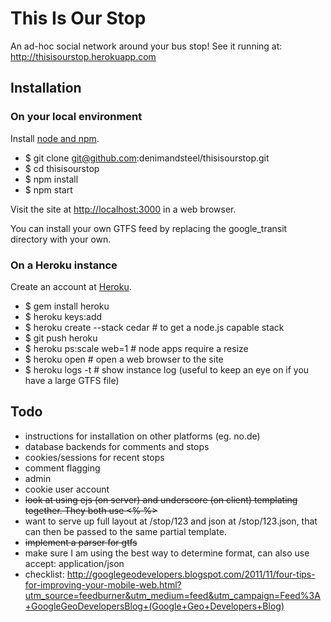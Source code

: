 # This Is Our Stop

An ad-hoc social network around your bus stop! See it running at: <http://thisisourstop.herokuapp.com>

## Installation

### On your local environment

Install [node and npm](http://nodejs.org/#download).

- $ git clone git@github.com:denimandsteel/thisisourstop.git
- $ cd thisisourstop
- $ npm install
- $ npm start

Visit the site at <http://localhost:3000> in a web browser.

You can install your own GTFS feed by replacing the google_transit directory with your own.

### On a Heroku instance

Create an account at [Heroku](http://www.heroku.com/).

- $ gem install heroku
- $ heroku keys:add
- $ heroku create --stack cedar # to get a node.js capable stack
- $ git push heroku
- $ heroku ps:scale web=1 # node apps require a resize
- $ heroku open # open a web browser to the site
- $ heroku logs -t # show instance log (useful to keep an eye on if you have a large GTFS file)

## Todo

- instructions for installation on other platforms (eg. no.de)
- database backends for comments and stops
- cookies/sessions for recent stops
- comment flagging
- admin
- cookie user account
- <del>look at using ejs (on server) and underscore (on client) templating together. They both use <% %></del>
- want to serve up full layout at /stop/123 and json at /stop/123.json, that can then be passed to the same partial template.
- <del>implement a parser for gtfs</del>
- make sure I am using the best way to determine format, can also use accept: application/json
- checklist: http://googlegeodevelopers.blogspot.com/2011/11/four-tips-for-improving-your-mobile-web.html?utm_source=feedburner&utm_medium=feed&utm_campaign=Feed%3A+GoogleGeoDevelopersBlog+(Google+Geo+Developers+Blog)